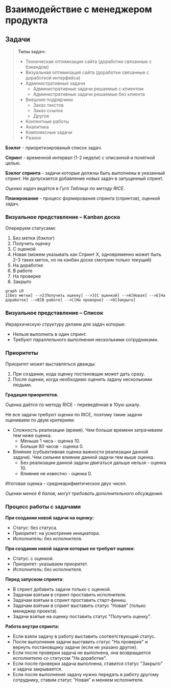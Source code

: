 # Взаимодействие с менеджером продукта

## Задачи

> **Типы задач:**
>
> * Техническая оптимизация сайта (доработки связанные с бэкендом)
> * Визуальная оптимизация сайта (доработки связанные с доработкой интерфейса)
> * Административные задачи
>   * Административные задачи решаемые с клиентом
>   * Административные задачи решаемые без клиента
> * Внешние подрядчики
>   * Заказ текстов
>   * Заказ ссылок
>   * Другое
> * Контентные работы
> * Аналитика
> * Комплексные задачи
> * Разное



**Бэклог** - приоретизированый список задач. 

**Спринт** - временной интервал (1-2 недели) с описанной и понятной целью. 

**Бэклог спринта** - задачи которые должны быть выполнены в указанный спринт. Не допускается добавление новых задач в запущенный спринт.

*Оценка задач ведётся в Гугл Таблице по методу RICE.*

**Планирование** - процесс формирования спринта (спринтов), оценкой задач.



### Визуальное представление – Kanban доска

Оперируем статусами:

1. Без метки (бэклог)
2. Получить оценку
3. С оценкой
4. Новая (можем указывать как Спринт Х, одновременно может быть 2-3 таких меток, но на канбан доске смотрим только текущий)
5. На доработке
6. В работе
7. На проверке
8. Закрыто

```mermaid
graph LR
1[Без метки] -->2[Получить оценку] -->3[С оценкой] -->A[Новая] -->E[На доработке] -->B[В работе] -->С[На проверке] -->D[Закрыто]

```

### Визуальное представление – Список

Иерархическую структуру делаем для задач которые:

- Нельзя выполнить в один спринт.
- Требуют параллельного выполнения несколькими сотрудниками.

### Приоритеты

Приоритет может выставляться дважды:

1. При создании, кода оценку постановщик может дать сразу.
2. После оценки, когда необходимо оценить задачу несколькими людьми.

**Градация приоритетов.**

Оценка даётся по методу RICE - переведённая в 10ую шкалу.

Не все задачи требуют оценки по RICE, поэтому такие задачи оцениваем по двум критериям:

- Сложность реализации (время). Чем больше времени затрачиваем тем ниже оценка.
  - Меньше 1 часа - оценка 10.
  - Больше 80 часов - оценка 0.
- Влияние (субъективная оценка важности реализации данной задачи). Чем сильнее влияние данной задачи тем выше оценка.
  - Без реализации данной задачи двигаться дальше нельзя - оценка 10.
  - Влияние не известно - оценка 0.

Итоговая оценка - среднеарифметическое двух чисел.

*Оценки менее 6 балов, могут требовать дополнительного обсуждения.*

### Процесс работы с задачами

**При создании новой задачи на оценку:**

- Статус: без статуса.
- Приоритет: на усмотрение инициатора.
- Исполнитель: без исполнителя.

**При создании новой задачи которые не требуют оценки:**

* Статус: с оценкой.
* Приоритет: указываем приоритет.
* Исполнитель: без исполнителя.

**Перед запуском спринта:**

- В спринт добавить задачи только с оценкой.
- Задачам взятым в спринт проставить исполнителя.
- Задачам взятым в спринт проставить старт-финиш. 
- Задачам взятым в спринт выставить статус "Новая" (только менеджер проекта).
- Задачи взятые на оценку поставить статус "Получить оценку".

**Работа внутри спринта:**

- Если взяли задачу в работу выставить соответствующий статус.
- После выполнения задачи выставить статус "На проверке" и вернуть постановщику задачи (если не указано другое).
- Если после проверки задача не выполнена, она возвращается исполнителю со статусом "На доработке".
- Если после проверки задача выполнена, ставится статус "Закрыто" и задача закрывается.
- Если после выполнения задачу нужно передать в работу другому сотруднику, ставим статус "Новая" и меняем исполнителя.

